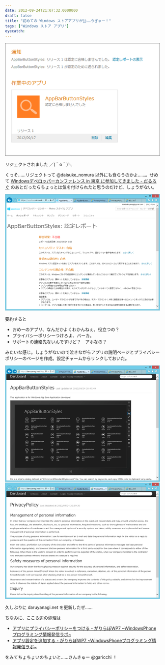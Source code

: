```yaml
---
date: 2012-09-24T21:07:32.0000000
draft: false
title: "初めての Windows ストアアプリが公……うぎゃー！"
tags: ["Windows ストア アプリ"]
eyecatch: 
---
```

<p><span itemscope itemtype="http://schema.org/Photograph"><img src="20120924210224.png" alt="f:id:daruyanagi:20120924210224p:plain" title="f:id:daruyanagi:20120924210224p:plain" class="hatena-fotolife" itemprop="image"></span></p><p>リジェクトされました ／(＾o＾)＼</p><p>くっそ……リジェクトって @daisuke_nomura 以外にも食らうのかよ……。せめて <a href="https://blog.daruyanagi.jp/entry/2012/09/23/145821">Windows&#x30C7;&#x30D9;&#x30ED;&#x30C3;&#x30D1;&#x30FC;&#x30AB;&#x30F3;&#x30D5;&#x30A1;&#x30EC;&#x30F3;&#x30B9; in &#x6771;&#x4EAC; &#x306B;&#x53C2;&#x52A0;&#x3057;&#x3066;&#x304D;&#x307E;&#x3057;&#x305F; - &#x3060;&#x308B;&#x308D;&#x3050;</a> のあとだったらちょっとは気を付けられたと思うのだけど、しょうがない。</p><p><span itemscope itemtype="http://schema.org/Photograph"><img src="20120924210344.png" alt="f:id:daruyanagi:20120924210344p:plain" title="f:id:daruyanagi:20120924210344p:plain" class="hatena-fotolife" itemprop="image"></span></p><p>要約すると</p>

<ul>
<li>おめーのアプリ、なんだかよくわかんねぇ。役立つの？</li>
<li>プライバシーポリシーつけろよ、バーカ。</li>
<li>サポートの連絡先ないんですけど？　アホなの？</li>
</ul><p>みたいな感じ。しょうがないので泣きながらアプリの説明ページとプライバシーポリシーのページを作成。設定チャームからリンクしておいた。</p><p><span itemscope itemtype="http://schema.org/Photograph"><img src="20120924210524.png" alt="f:id:daruyanagi:20120924210524p:plain" title="f:id:daruyanagi:20120924210524p:plain" class="hatena-fotolife" itemprop="image"></span><span itemscope itemtype="http://schema.org/Photograph"><img src="20120924210527.png" alt="f:id:daruyanagi:20120924210527p:plain" title="f:id:daruyanagi:20120924210527p:plain" class="hatena-fotolife" itemprop="image"></span></p><p>久しぶりに daruyanagi.net を更新したぜ……</p><p>ちなみに、ここら辺の処理は</p>

<ul>
<li><a href="http://d.hatena.ne.jp/garicchi/20120914/1347633196">&#x30A2;&#x30D7;&#x30EA;&#x306B;&#x30D7;&#x30E9;&#x30A4;&#x30D0;&#x30B7;&#x30FC;&#x30DD;&#x30EA;&#x30B7;&#x30FC;&#x3092;&#x3064;&#x3051;&#x308B; - &#x304C;&#x308A;&#x3089;&#x307C;WP7 ~WindowsPhone&#x30D7;&#x30ED;&#x30B0;&#x30E9;&#x30DF;&#x30F3;&#x30B0;&#x60C5;&#x5831;&#x767A;&#x4FE1;&#x30E9;&#x30DC;~</a></li>
<li><a href="http://d.hatena.ne.jp/garicchi/20120911/1347370465">&#x30A2;&#x30D7;&#x30EA;&#x8A2D;&#x5B9A;&#x3092;&#x8FFD;&#x52A0;&#x3059;&#x308B; - &#x304C;&#x308A;&#x3089;&#x307C;WP7 ~WindowsPhone&#x30D7;&#x30ED;&#x30B0;&#x30E9;&#x30DF;&#x30F3;&#x30B0;&#x60C5;&#x5831;&#x767A;&#x4FE1;&#x30E9;&#x30DC;~</a></li>
</ul><p>をみてちょちょいのちょいと……さんきゅー @garicchi ！</p>
